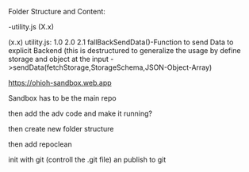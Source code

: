 Folder Structure and Content:

-utility.js (X.x)

(x.x) utility.js:
1.0
2.0
2.1 fallBackSendData()-Function to send Data to explicit Backend
(this is destructured to generalize the usage by define storage and object at the input
->sendData(fetchStorage,StorageSchema,JSON-Object-Array)




https://ohioh-sandbox.web.app


Sandbox has to be the main repo


then add the adv code and make it running?

then create new folder structure

then add repoclean

init with  git  (controll  the .git file)  an publish to git
